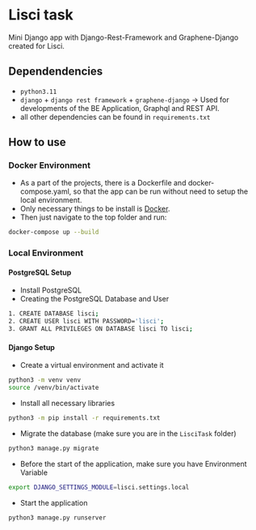# Lisci task
Mini Django app with Django-Rest-Framework and Graphene-Django created for Lisci.

## Dependendencies
- `python3.11`
- `django` + `django rest framework` + `graphene-django` -> Used for developments of the BE Application, Graphql and REST API.
- all other dependencies can be found in `requirements.txt`

## How to use
### Docker Environment
- As a part of the projects, there is a Dockerfile and docker-compose.yaml, so that the app can be run without 
need to setup the local environment. 
- Only necessary things to be install is [Docker](https://docs.docker.com/engine/install/).
- Then just navigate to the top folder and run:
```bash
docker-compose up --build
```
### Local Environment
#### PostgreSQL Setup
- Install PostgreSQL 
- Creating the PostgreSQL Database and User
```bash
1. CREATE DATABASE lisci;
2. CREATE USER lisci WITH PASSWORD='lisci';
3. GRANT ALL PRIVILEGES ON DATABASE lisci TO lisci;
```
#### Django Setup
- Create a virtual environment and activate it
```bash
python3 -m venv venv
source /venv/bin/activate
```
- Install all necessary libraries
```bash
python3 -m pip install -r requirements.txt 
```
- Migrate the database (make sure you are in the `LisciTask` folder)
```bash
python3 manage.py migrate 
```
- Before the start of the application, make sure you have Environment Variable
```bash
export DJANGO_SETTINGS_MODULE=lisci.settings.local
```

- Start the application
```bash
python3 manage.py runserver 
```
